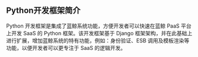 ## Python开发框架简介

Python 开发框架是集成了蓝鲸系统功能，方便开发者可以快速在蓝鲸 PaaS 平台上开发 SaaS 的 Python 框架。该开发框架基于 Django 框架架构，并在此基础上进行扩展，增加蓝鲸系统的特有功能，例如：身份验证、ESB 调用及模板渲染等功能，以便开发者可以更专注于 SaaS 的逻辑开发。
